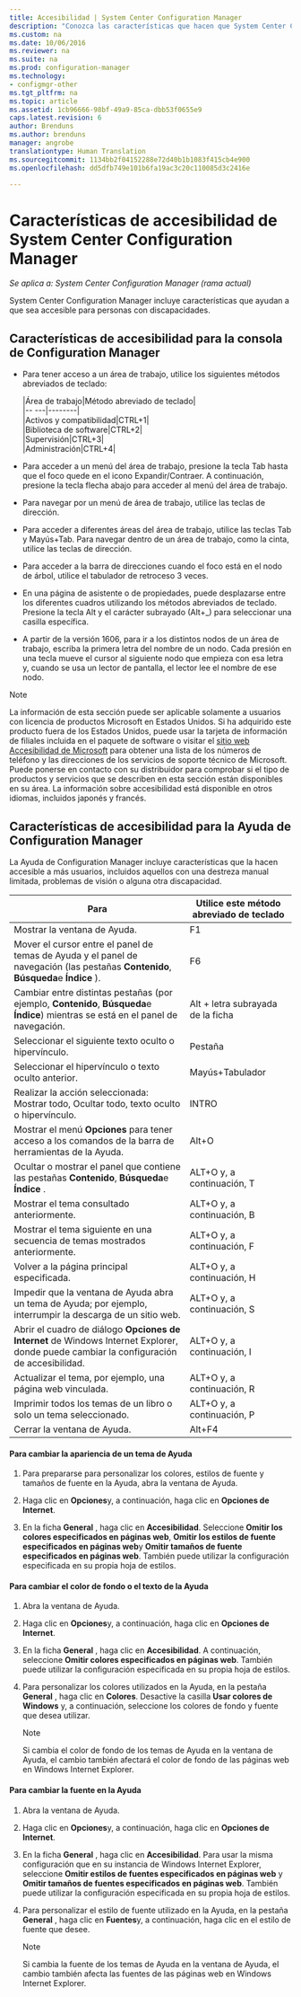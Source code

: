 ```yaml
---
title: Accesibilidad | System Center Configuration Manager
description: "Conozca las características que hacen que System Center Configuration Manager sea accesible para personas con discapacidades."
ms.custom: na
ms.date: 10/06/2016
ms.reviewer: na
ms.suite: na
ms.prod: configuration-manager
ms.technology:
- configmgr-other
ms.tgt_pltfrm: na
ms.topic: article
ms.assetid: 1cb96666-98bf-49a9-85ca-dbb53f0655e9
caps.latest.revision: 6
author: Brenduns
ms.author: brenduns
manager: angrobe
translationtype: Human Translation
ms.sourcegitcommit: 1134bb2f04152288e72d40b1b1083f415cb4e900
ms.openlocfilehash: dd5dfb749e101b6fa19ac3c20c110085d3c2416e

---
```

# <a name="accessibility-features-in-system-center-configuration-manager"></a>Características de accesibilidad de System Center Configuration Manager

*Se aplica a: System Center Configuration Manager (rama actual)*


 System Center Configuration Manager incluye características que ayudan a que sea accesible para personas con discapacidades.


 ## <a name="a-namebkmkaconsolea-accessibility-features-for-the-configuration-manager-console"></a><a name="bkmk_aconsole"></a> Características de accesibilidad para la consola de Configuration Manager  
-   Para tener acceso a un área de trabajo, utilice los siguientes métodos abreviados de teclado:  

    |Área de trabajo|Método abreviado de teclado|  
    |-- ---|--------|  
    |Activos y compatibilidad|CTRL+1|  
    |Biblioteca de software|CTRL+2|  
    |Supervisión|CTRL+3|  
    |Administración|CTRL+4|  

-   Para acceder a un menú del área de trabajo, presione la tecla Tab hasta que el foco quede en el icono Expandir/Contraer. A continuación, presione la tecla flecha abajo para acceder al menú del área de trabajo.  

-   Para navegar por un menú de área de trabajo, utilice las teclas de dirección.  

-   Para acceder a diferentes áreas del área de trabajo, utilice las teclas Tab y Mayús+Tab. Para navegar dentro de un área de trabajo, como la cinta, utilice las teclas de dirección.  

-   Para acceder a la barra de direcciones cuando el foco está en el nodo de árbol, utilice el tabulador de retroceso 3 veces.  

-   En una página de asistente o de propiedades, puede desplazarse entre los diferentes cuadros utilizando los métodos abreviados de teclado. Presione la tecla Alt y el carácter subrayado (Alt+_) para seleccionar una casilla específica.  

 -  A partir de la versión 1606, para ir a los distintos nodos de un área de trabajo, escriba la primera letra del nombre de un nodo. Cada presión en una tecla mueve el cursor al siguiente nodo que empieza con esa letra y, cuando se usa un lector de pantalla, el lector lee el nombre de ese nodo.

> [!NOTE]  
>  La información de esta sección puede ser aplicable solamente a usuarios con licencia de productos Microsoft en Estados Unidos. Si ha adquirido este producto fuera de los Estados Unidos, puede usar la tarjeta de información de filiales incluida en el paquete de software o visitar el [sitio web Accesibilidad de Microsoft](http://go.microsoft.com/fwlink/?LinkId=8431) para obtener una lista de los números de teléfono y las direcciones de los servicios de soporte técnico de Microsoft. Puede ponerse en contacto con su distribuidor para comprobar si el tipo de productos y servicios que se describen en esta sección están disponibles en su área. La información sobre accesibilidad está disponible en otros idiomas, incluidos japonés y francés.  

##  <a name="a-namebkmkahelpa-accessibility-features-for-configuration-manager-help"></a><a name="bkmk_ahelp"></a> Características de accesibilidad para la Ayuda de Configuration Manager  
 La Ayuda de Configuration Manager incluye características que la hacen accesible a más usuarios, incluidos aquellos con una destreza manual limitada, problemas de visión o alguna otra discapacidad.  

|Para|Utilice este método abreviado de teclado|  
|----------------|--------------------------------|  
|Mostrar la ventana de Ayuda.|F1|  
|Mover el cursor entre el panel de temas de Ayuda y el panel de navegación (las pestañas **Contenido**, **Búsqueda**e **Índice** ).|F6|  
|Cambiar entre distintas pestañas (por ejemplo, **Contenido**, **Búsqueda**e **Índice**) mientras se está en el panel de navegación.|Alt + letra subrayada de la ficha|  
|Seleccionar el siguiente texto oculto o hipervínculo.|Pestaña|  
|Seleccionar el hipervínculo o texto oculto anterior.|Mayús+Tabulador|  
|Realizar la acción seleccionada: Mostrar todo, Ocultar todo, texto oculto o hipervínculo.|INTRO|  
|Mostrar el menú **Opciones** para tener acceso a los comandos de la barra de herramientas de la Ayuda.|Alt+O|  
|Ocultar o mostrar el panel que contiene las pestañas **Contenido**, **Búsqueda**e **Índice** .|ALT+O y, a continuación, T|  
|Mostrar el tema consultado anteriormente.|ALT+O y, a continuación, B|  
|Mostrar el tema siguiente en una secuencia de temas mostrados anteriormente.|ALT+O y, a continuación, F|  
|Volver a la página principal especificada.|ALT+O y, a continuación, H|  
|Impedir que la ventana de Ayuda abra un tema de Ayuda; por ejemplo, interrumpir la descarga de un sitio web.|ALT+O y, a continuación, S|  
|Abrir el cuadro de diálogo **Opciones de Internet** de Windows Internet Explorer, donde puede cambiar la configuración de accesibilidad.|ALT+O y, a continuación, I|  
|Actualizar el tema, por ejemplo, una página web vinculada.|ALT+O y, a continuación, R|  
|Imprimir todos los temas de un libro o solo un tema seleccionado.|ALT+O y, a continuación, P|  
|Cerrar la ventana de Ayuda.|Alt+F4|  

#### <a name="to-change-the-appearance-of-a-help-topic"></a>Para cambiar la apariencia de un tema de Ayuda  

1.  Para prepararse para personalizar los colores, estilos de fuente y tamaños de fuente en la Ayuda, abra la ventana de Ayuda.  

2.  Haga clic en **Opciones**y, a continuación, haga clic en **Opciones de Internet**.  

3.  En la ficha **General** , haga clic en **Accesibilidad**. Seleccione **Omitir los colores especificados en páginas web**, **Omitir los estilos de fuente especificados en páginas web**y **Omitir tamaños de fuente especificados en páginas web**. También puede utilizar la configuración especificada en su propia hoja de estilos.  

#### <a name="to-change-the-color-of-the-background-or-text-in-help"></a>Para cambiar el color de fondo o el texto de la Ayuda  

1.  Abra la ventana de Ayuda.  

2.  Haga clic en **Opciones**y, a continuación, haga clic en **Opciones de Internet**.  

3.  En la ficha **General** , haga clic en **Accesibilidad**. A continuación, seleccione **Omitir colores especificados en páginas web**. También puede utilizar la configuración especificada en su propia hoja de estilos.  

4.  Para personalizar los colores utilizados en la Ayuda, en la pestaña **General** , haga clic en **Colores**. Desactive la casilla **Usar colores de Windows** y, a continuación, seleccione los colores de fondo y fuente que desea utilizar.  

    > [!NOTE]  
    >  Si cambia el color de fondo de los temas de Ayuda en la ventana de Ayuda, el cambio también afectará el color de fondo de las páginas web en Windows Internet Explorer.  

#### <a name="to-change-the-font-in-help"></a>Para cambiar la fuente en la Ayuda  

1.  Abra la ventana de Ayuda.  

2.  Haga clic en **Opciones**y, a continuación, haga clic en **Opciones de Internet**.  

3.  En la ficha **General** , haga clic en **Accesibilidad**. Para usar la misma configuración que en su instancia de Windows Internet Explorer, seleccione **Omitir estilos de fuentes especificados en páginas web** y **Omitir tamaños de fuentes especificados en páginas web**. También puede utilizar la configuración especificada en su propia hoja de estilos.  

4.  Para personalizar el estilo de fuente utilizado en la Ayuda, en la pestaña **General** , haga clic en **Fuentes**y, a continuación, haga clic en el estilo de fuente que desee.  

    > [!NOTE]  
    >  Si cambia la fuente de los temas de Ayuda en la ventana de Ayuda, el cambio también afecta las fuentes de las páginas web en Windows Internet Explorer.  



<!--HONumber=Nov16_HO1-->


